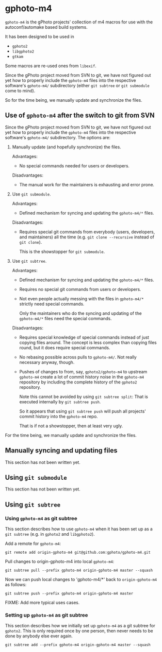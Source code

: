 gphoto-m4
=========

`gphoto-m4` is the gPhoto projects' collection of m4 macros for use
with the autoconf/automake based build systems.

It has been designed to be used in

  * `gphoto2`
  * `libgphoto2`
  * `gtkam`

Some macros are re-used ones from `libexif`.

Since the gPhoto project moved from SVN to git, we have not figured
out yet how to properly include the `gphoto-m4` files into the
respective software's `gphoto-m4/` subdirectory (either `git subtree`
or `git submodule` come to mind).

So for the time being, we manually update and synchronize the files.


Use of `gphoto-m4` after the switch to git from SVN
---------------------------------------------------

Since the gPhoto project moved from SVN to git, we have not figured
out yet how to properly include the `gphoto-m4` files into the
respective software's `gphoto-m4/` subdirectory. The options are:

  1. Manually update (and hopefully synchronize) the files.

     Advantages:

       * No special commands needed for users or developers.

     Disadvantages:

       * The manual work for the maintainers is exhausting and error
         prone.

  2. Use `git submodule`.

     Advantages:

       * Defined mechanism for syncing and updating the `gphoto-m4/*`
         files.

     Disadvantages:

       * Requires special git commands from everybody (users,
         developers, and maintainers) all the time (e.g. `git clone
         --recursive` instead of `git clone`).

         This is the showstopper for `git submodule`.

  3. Use `git subtree`.

     Advantages:

       * Defined mechanism for syncing and updating the `gphoto-m4/*`
         files.

       * Requires no special git commands from users or developers.

       * Not even people actually messing with the files in
         `gphoto-m4/*` strictly need special commands.

         Only the maintainers who do the syncing and updating of the
		 `gphoto-m4/*` files need the special commands.

     Disadvantages:

       * Requires special knowledge of special commands instead of
         just copying files around. The concept is less complex than
         copying files round, but it does require special commands.

       * No rebasing possible across pulls to `gphoto-m4/`. Not really
         necessary anyway, though.

       * Pushes of changes to from, say, `gphoto2/gphoto-m4` to
         upstream `gphoto-m4` create a lot of commit history noise in
         the `gphoto-m4` repository by including the complete history
         of the `gphoto2` repository.

         Note this cannot be avoided by using `git subtree split`:
         That is executed internally by `git subtree push`.

         So it appears that using `git subtree push` will push all
         projects' commit history into the `gphoto-m4` repo.

         That is if not a showstopper, then at least very ugly.

For the time being, we manually update and synchronize the files.


Manually syncing and updating files
-----------------------------------

This section has not been written yet.


Using `git submodule`
---------------------

This section has not been written yet.


Using `git subtree`
-------------------


### Using `gphoto-m4` as git subtree ###

This section describes how to use `gphoto-m4` when it has been set up
as a `git subtree` (e.g. in `gphoto2` and `libgphoto2`).

Add a remote for `gphoto-m4`:

    git remote add origin-gphoto-m4 git@github.com:gphoto/gphoto-m4.git

Pull changes to origin-gphoto-m4 into local `gphoto-m4`:

    git subtree pull --prefix gphoto-m4 origin-gphoto-m4 master --squash

Now we can push local changes to 'gphoto-m4/*' back to
`origin-gphoto-m4` as follows:

    git subtree push --prefix gphoto-m4 origin-gphoto-m4 master

FIXME: Add more typical uses cases.


### Setting up `gphoto-m4` as git subtree ###

This section describes how we initially set up `gphoto-m4` as a git
subtree for `gphoto2`. This is only required once by one person, then
never needs to be done by anybody else ever again.

    git subtree add --prefix gphoto-m4 origin-gphoto-m4 master --squash
